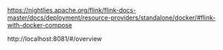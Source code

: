 https://nightlies.apache.org/flink/flink-docs-master/docs/deployment/resource-providers/standalone/docker/#flink-with-docker-compose

http://localhost:8081/#/overview